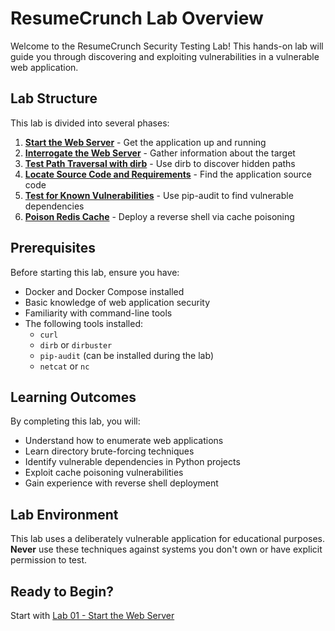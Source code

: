 # ResumeCrunch Lab Overview

Welcome to the ResumeCrunch Security Testing Lab! This hands-on lab will guide you through discovering and exploiting vulnerabilities in a vulnerable web application.

## Lab Structure

This lab is divided into several phases:

1. **[Start the Web Server](lab-01-start-server.md)** - Get the application up and running
2. **[Interrogate the Web Server](lab-02-interrogate-server.md)** - Gather information about the target
3. **[Test Path Traversal with dirb](lab-03-path-traversal.md)** - Use dirb to discover hidden paths
4. **[Locate Source Code and Requirements](lab-04-locate-source.md)** - Find the application source code
5. **[Test for Known Vulnerabilities](lab-05-test-vulns.md)** - Use pip-audit to find vulnerable dependencies
6. **[Poison Redis Cache](lab-06-redis-exploit.md)** - Deploy a reverse shell via cache poisoning

## Prerequisites

Before starting this lab, ensure you have:

- Docker and Docker Compose installed
- Basic knowledge of web application security
- Familiarity with command-line tools
- The following tools installed:
  - `curl`
  - `dirb` or `dirbuster`
  - `pip-audit` (can be installed during the lab)
  - `netcat` or `nc`

## Learning Outcomes

By completing this lab, you will:

- Understand how to enumerate web applications
- Learn directory brute-forcing techniques
- Identify vulnerable dependencies in Python projects
- Exploit cache poisoning vulnerabilities
- Gain experience with reverse shell deployment

## Lab Environment

This lab uses a deliberately vulnerable application for educational purposes. **Never** use these techniques against systems you don't own or have explicit permission to test.

## Ready to Begin?

Start with [Lab 01 - Start the Web Server](lab-01-start-server.md)

